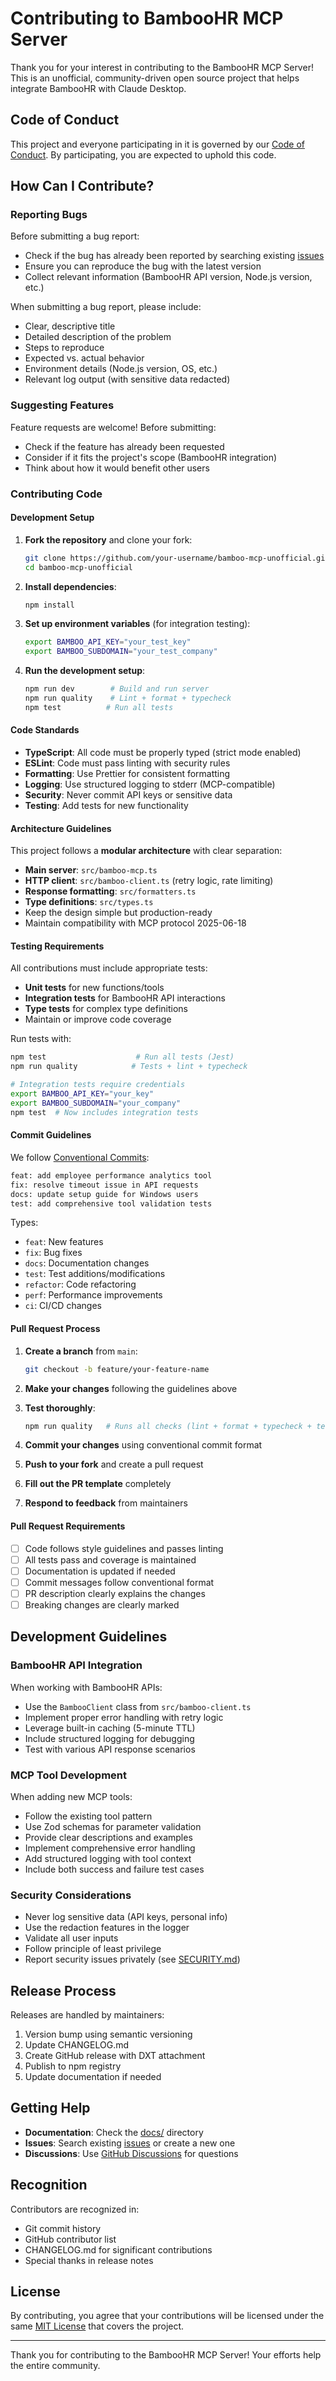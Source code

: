 # Contributing to BambooHR MCP Server

Thank you for your interest in contributing to the BambooHR MCP Server! This is an unofficial, community-driven open source project that helps integrate BambooHR with Claude Desktop.

## Code of Conduct

This project and everyone participating in it is governed by our [Code of Conduct](../project/CODE_OF_CONDUCT.md). By participating, you are expected to uphold this code.

## How Can I Contribute?

### Reporting Bugs

Before submitting a bug report:

- Check if the bug has already been reported by searching existing [issues](../../issues)
- Ensure you can reproduce the bug with the latest version
- Collect relevant information (BambooHR API version, Node.js version, etc.)

When submitting a bug report, please include:

- Clear, descriptive title
- Detailed description of the problem
- Steps to reproduce
- Expected vs. actual behavior
- Environment details (Node.js version, OS, etc.)
- Relevant log output (with sensitive data redacted)

### Suggesting Features

Feature requests are welcome! Before submitting:

- Check if the feature has already been requested
- Consider if it fits the project's scope (BambooHR integration)
- Think about how it would benefit other users

### Contributing Code

#### Development Setup

1. **Fork the repository** and clone your fork:

   ```bash
   git clone https://github.com/your-username/bamboo-mcp-unofficial.git
   cd bamboo-mcp-unofficial
   ```

2. **Install dependencies**:

   ```bash
   npm install
   ```

3. **Set up environment variables** (for integration testing):

   ```bash
   export BAMBOO_API_KEY="your_test_key"
   export BAMBOO_SUBDOMAIN="your_test_company"
   ```

4. **Run the development setup**:
   ```bash
   npm run dev        # Build and run server
   npm run quality    # Lint + format + typecheck
   npm test          # Run all tests
   ```

#### Code Standards

- **TypeScript**: All code must be properly typed (strict mode enabled)
- **ESLint**: Code must pass linting with security rules
- **Formatting**: Use Prettier for consistent formatting
- **Logging**: Use structured logging to stderr (MCP-compatible)
- **Security**: Never commit API keys or sensitive data
- **Testing**: Add tests for new functionality

#### Architecture Guidelines

This project follows a **modular architecture** with clear separation:

- **Main server**: `src/bamboo-mcp.ts`
- **HTTP client**: `src/bamboo-client.ts` (retry logic, rate limiting)
- **Response formatting**: `src/formatters.ts`
- **Type definitions**: `src/types.ts`
- Keep the design simple but production-ready
- Maintain compatibility with MCP protocol 2025-06-18

#### Testing Requirements

All contributions must include appropriate tests:

- **Unit tests** for new functions/tools
- **Integration tests** for BambooHR API interactions
- **Type tests** for complex type definitions
- Maintain or improve code coverage

Run tests with:

```bash
npm test                    # Run all tests (Jest)
npm run quality            # Tests + lint + typecheck

# Integration tests require credentials
export BAMBOO_API_KEY="your_key"
export BAMBOO_SUBDOMAIN="your_company"
npm test  # Now includes integration tests
```

#### Commit Guidelines

We follow [Conventional Commits](https://conventionalcommits.org/):

```bash
feat: add employee performance analytics tool
fix: resolve timeout issue in API requests
docs: update setup guide for Windows users
test: add comprehensive tool validation tests
```

Types:

- `feat`: New features
- `fix`: Bug fixes
- `docs`: Documentation changes
- `test`: Test additions/modifications
- `refactor`: Code refactoring
- `perf`: Performance improvements
- `ci`: CI/CD changes

#### Pull Request Process

1. **Create a branch** from `main`:

   ```bash
   git checkout -b feature/your-feature-name
   ```

2. **Make your changes** following the guidelines above

3. **Test thoroughly**:

   ```bash
   npm run quality   # Runs all checks (lint + format + typecheck + tests)
   ```

4. **Commit your changes** using conventional commit format

5. **Push to your fork** and create a pull request

6. **Fill out the PR template** completely

7. **Respond to feedback** from maintainers

#### Pull Request Requirements

- [ ] Code follows style guidelines and passes linting
- [ ] All tests pass and coverage is maintained
- [ ] Documentation is updated if needed
- [ ] Commit messages follow conventional format
- [ ] PR description clearly explains the changes
- [ ] Breaking changes are clearly marked

## Development Guidelines

### BambooHR API Integration

When working with BambooHR APIs:

- Use the `BambooClient` class from `src/bamboo-client.ts`
- Implement proper error handling with retry logic
- Leverage built-in caching (5-minute TTL)
- Include structured logging for debugging
- Test with various API response scenarios

### MCP Tool Development

When adding new MCP tools:

- Follow the existing tool pattern
- Use Zod schemas for parameter validation
- Provide clear descriptions and examples
- Implement comprehensive error handling
- Add structured logging with tool context
- Include both success and failure test cases

### Security Considerations

- Never log sensitive data (API keys, personal info)
- Use the redaction features in the logger
- Validate all user inputs
- Follow principle of least privilege
- Report security issues privately (see [SECURITY.md](SECURITY.md))

## Release Process

Releases are handled by maintainers:

1. Version bump using semantic versioning
2. Update CHANGELOG.md
3. Create GitHub release with DXT attachment
4. Publish to npm registry
5. Update documentation if needed

## Getting Help

- **Documentation**: Check the [docs/](docs/) directory
- **Issues**: Search existing [issues](../../issues) or create a new one
- **Discussions**: Use [GitHub Discussions](../../discussions) for questions

## Recognition

Contributors are recognized in:

- Git commit history
- GitHub contributor list
- CHANGELOG.md for significant contributions
- Special thanks in release notes

## License

By contributing, you agree that your contributions will be licensed under the same [MIT License](LICENSE) that covers the project.

---

Thank you for contributing to the BambooHR MCP Server! Your efforts help the entire community.
